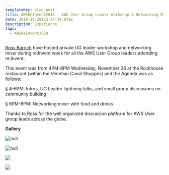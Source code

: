 ```yaml
---
templateKey: blog-post
title: AWSReInvent2018 - AWS User Group Leader Workshop & Networking Mixer
date: 2018-11-29T23:24:34.079Z
description: Experience
tags:
  - AWSReInvent2018
---
```

[Ross Barrich](https://www.linkedin.com/in/rossbarich/) have hosted private UG leader workshop and networking mixer during re:Invent week for all the AWS User Group leaders attending re:Invent.

This event was from  4PM-8PM Wednesday, November 28 at the Rockhouse restaurant (within the Venetian Canal Shoppes) and the Agenda was as follows:

§  4-6PM: Intros, UG Leader lightning talks, and small group discussions on community building

§  6PM-8PM: Networking mixer with food and drinks

Thanks to Ross for the well organized discussion platform for AWS User group leads across the globe.

**Gallery**

![null](/img/ug_1.png)

![null](/img/ug_2.png)

![](/img/ug_3.png)

![](/img/ug_4.png)
